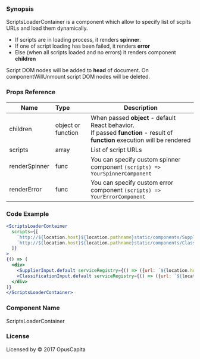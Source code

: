 ### Synopsis

ScriptsLoaderContainer is a component which allow to specify list of scpits URLs and load them dynamically.

* If scripts are in loading process, it renders **spinner**.
* If one of script loading has been failed, it renders **error**
* Else (when all scripts loaded and no errors) it renders component **children**

Script DOM nodes will be added to **head** of document.
On componentWillUnmount script DOM nodes will be deleted.

### Props Reference

| Name                           | Type                    | Description                                                                                                                      |
| ------------------------------ | :---------------------- | -----------------------------------------------------------                                                                      |
| children                       | object or function      | When passed **object** - default React behavior. <br/>If passed **function** - result of **function** execution will be rendered |
| scripts                        | array                   | List of script URLs                                                                                                              |
| renderSpinner                  | func                    | You can specify custom spinner component `(scripts) => YourSpinnerComponent`                                                     |
| renderError                    | func                    | You can specify custom error component `(scripts) => YourErrorComponent`                                                         |

### Code Example

```jsx harmony
<ScriptsLoaderContainer
  scripts={[
    `http://${location.host}${location.pathname}static/components/SupplierInput.js`,
    `http://${location.host}${location.pathname}static/components/ClassificationInput.js`
  ]}
>
{() => (
  <div>
    <SupplierInput.default serviceRegistry={() => ({url: `${location.host}`})} />
    <ClassificationInput.default serviceRegistry={() => ({url: `${location.host}`})} />
  </div>
)}
</ScriptsLoaderContainer>
```

### Component Name

ScriptsLoaderContainer

### License

Licensed by © 2017 OpusCapita

